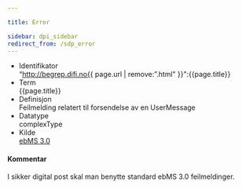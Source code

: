 ```yaml
---

title: Error  

sidebar: dpi_sidebar
redirect_from: /sdp_error
---
```


  - Identifikator  
    “http://begrep.difi.no{{ page.url | remove:”.html"
    }}":{{page.title}}
  - Term  
    {{page.title}}
  - Definisjon  
    Feilmelding relatert til forsendelse av en UserMessage
  - Datatype  
    complexType
  - Kilde  
    [ebMS 3.0](http://docs.oasis-open.org/ebxml-msg/ebms/v3.0/core/ebms-header-3_0-200704.xsd)

#### Kommentar

I sikker digital post skal man benytte standard ebMS 3.0 feilmeldinger.
